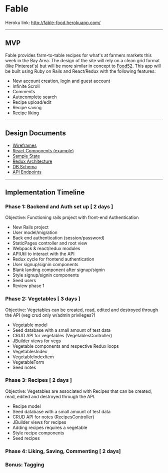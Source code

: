 Fable
===================

Heroku link: http://fable-food.herokuapp.com/

----------


## MVP
Fable provides farm-to-table recipes for what's at farmers markets this week in the Bay Area. The design of the site will rely on a clean grid format (like Pinterest's) but will be more similar in concept to [Food52](https://food52.com/recipes). This app will be built using Ruby on Rails and React/Redux with the following features:

 - New account creation, login and guest account
 - Infinite Scroll
 - Comments
 - Autocomplete search
 - Recipe upload/edit
 - Recipe saving
 - Recipe liking

----------


## Design Documents

 - [Wireframes][wireframes]
 - [React Components (example)][components]
 - [Sample State][sample-state]
 - [Redux Architecture][redux-structure]
 - [DB Schema][schema]
 - [API Endpoints][api]

[wireframes]: wireframes
[components]: docs/component-heirarchy.md
[sample-state]: docs/sample-state.md
[redux-structure]: docs/redux-structure.md
[schema]: docs/schema.md
[api]: docs/api-endpoints.md

----------

## Implementation Timeline

### Phase 1: Backend and Auth set up [ 2 days ]
Objective: Functioning rails project with front-end Authentication

 - New Rails project
 - User model/migration
 - Back end authentication (session/password)
 - StaticPages controller and root view
 - Webpack & react/redux modules
 - APIUtil to interact with the API
 - Redux cycle for frontend authentication
 - User signup/signin components
 - Blank landing component after signup/signin
 - Style signup/signin components
 - Seed users
 - Review phase 1

### Phase 2: Vegetables [ 3 days ]
Objective: Vegetables can be created, read, edited and destroyed through the API (veg crud only w/admin privileges?)

  - Vegetable model
  - Seed database with a small amount of test data
  - CRUD API for vegetables (VegetablesController)
  - JBuilder views for vegs
  - Vegetable components and respective Redux loops
  - VegetablesIndex
  - VegetableIndexItem
  - VegetableForm
  - Seed notes

### Phase 3: Recipes [ 2 days ]
Objective: Vegetables are associated with Recipes that can be created, read, edited and destroyed through the API.

  - Recipe model
  - Seed database with a small amount of test data
  - CRUD API for notes (RecipesController)
  - JBuilder views for recipes
  - Adding recipes requires a vegetable
  - Style recipe components
  - Seed recipes

### Phase 4: Liking, Saving, Commenting [ 2 days]
### Bonus: Tagging
